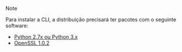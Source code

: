 > [!NOTE]
> Para instalar a CLI, a distribuição precisará ter pacotes com o seguinte software:
> * [Python 2.7x ou Python 3.x](https://ww.python.org/downloads/)
> * [OpenSSL 1.0.2](https://www.openssl.org/source/)
